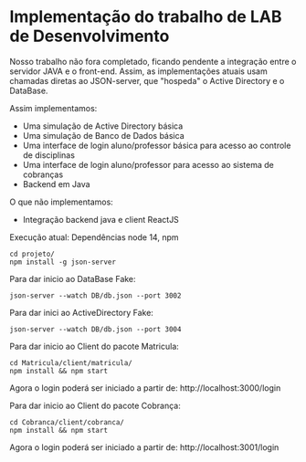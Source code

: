 # Implementação do trabalho de LAB de Desenvolvimento

Nosso trabalho não fora completado, ficando pendente a integração entre o servidor JAVA e o front-end. Assim, as implementações atuais usam chamadas diretas ao JSON-server, que "hospeda" o Active Directory e o DataBase.

Assim implementamos:
- Uma simulação de Active Directory básica
- Uma simulação de Banco de Dados básica
- Uma interface de login aluno/professor básica para acesso ao controle de disciplinas
- Uma interface de login aluno/professor para acesso ao sistema de cobranças
- Backend em Java

O que não implementamos:
- Integração backend java e client ReactJS

Execução atual:
Dependências node 14, npm
```shell
cd projeto/
npm install -g json-server
```
Para dar inicio ao DataBase Fake:
```shell
json-server --watch DB/db.json --port 3002
```
Para dar inici ao ActiveDirectory Fake:
```shell
json-server --watch DB/db.json --port 3004
```
Para dar inicio ao Client do pacote Matricula:
```shell
cd Matricula/client/matricula/
npm install && npm start
```
Agora o login poderá ser iniciado a partir de: http://localhost:3000/login

Para dar inicio ao Client do pacote Cobrança:
```shell
cd Cobranca/client/cobranca/
npm install && npm start
```
Agora o login poderá ser iniciado a partir de: http://localhost:3001/login

